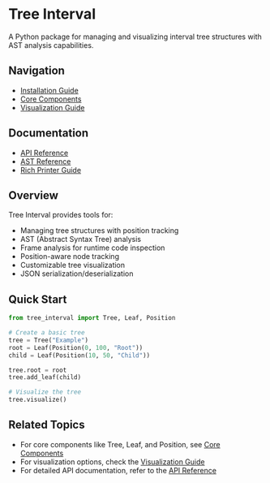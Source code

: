 
# Tree Interval

A Python package for managing and visualizing interval tree structures with AST analysis capabilities.

## Navigation
- [Installation Guide](Installation.md)
- [Core Components](Core-Components.md)
- [Visualization Guide](Visualization.md)

## Documentation
- [API Reference](../tree/master/docs/API_REFERENCE.md)
- [AST Reference](../tree/master/docs/AST_REFERENCE.md)
- [Rich Printer Guide](../tree/master/docs/RICH_PRINTER.md)

## Overview

Tree Interval provides tools for:
- Managing tree structures with position tracking
- AST (Abstract Syntax Tree) analysis
- Frame analysis for runtime code inspection
- Position-aware node tracking
- Customizable tree visualization
- JSON serialization/deserialization

## Quick Start

```python
from tree_interval import Tree, Leaf, Position

# Create a basic tree
tree = Tree("Example")
root = Leaf(Position(0, 100, "Root"))
child = Leaf(Position(10, 50, "Child"))

tree.root = root
tree.add_leaf(child)

# Visualize the tree
tree.visualize()
```

## Related Topics
- For core components like Tree, Leaf, and Position, see [Core Components](Core-Components.md)
- For visualization options, check the [Visualization Guide](Visualization.md)
- For detailed API documentation, refer to the [API Reference](../docs/API_REFERENCE.md)
